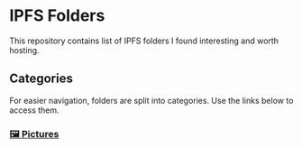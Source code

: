 # IPFS Folders
This repository contains list of IPFS folders I found interesting and worth hosting.

## Categories
For easier navigation, folders are split into categories. Use the links below to access them.

### [🖼️ Pictures](PICTURES.md)
